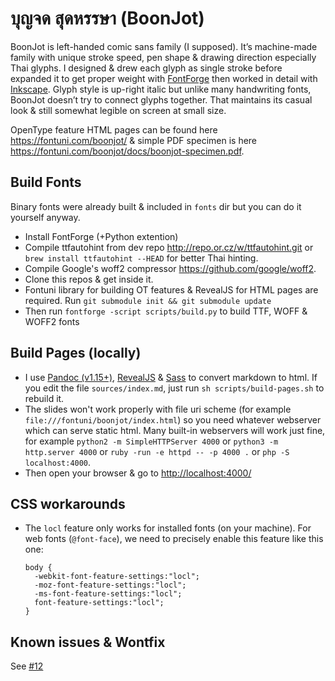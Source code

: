 # บุญจด สุดหรรษา (BoonJot)

BoonJot is left-handed comic sans family (I supposed). It’s machine-made family with unique stroke speed, pen shape & drawing direction especially Thai glyphs. I designed & drew each glyph as single stroke before expanded it to get proper weight with [FontForge](http://fontforge.github.io/en-US/) then worked in detail with [Inkscape](https://inkscape.org/en/). Glyph style is up-right italic but unlike many handwriting fonts, BoonJot doesn’t try to connect glyphs together. That maintains its casual look & still somewhat legible on screen at small size.

OpenType feature HTML pages can be found here <https://fontuni.com/boonjot/> & simple PDF specimen is here <https://fontuni.com/boonjot/docs/boonjot-specimen.pdf>.

## Build Fonts

Binary fonts were already built & included in `fonts` dir but you can do it yourself anyway.

- Install FontForge (+Python extention)
- Compile ttfautohint from dev repo <http://repo.or.cz/w/ttfautohint.git> or `brew install ttfautohint --HEAD` for better Thai hinting.
- Compile Google's woff2 compressor <https://github.com/google/woff2>.
- Clone this repos & get inside it.
- Fontuni library for building OT features & RevealJS for HTML pages are required. Run `git submodule init && git submodule update`
- Then run `fontforge -script scripts/build.py` to build TTF, WOFF & WOFF2 fonts

## Build Pages (locally)

- I use [Pandoc (v1.15+)](http://pandoc.org/installing.html#installing-from-source), [RevealJS](https://github.com/hakimel/reveal.js/) & [Sass](http://sass-lang.com/install) to convert markdown to html. If you edit the file `sources/index.md`, just run `sh scripts/build-pages.sh` to rebuild it.
- The slides won't work properly with file uri scheme (for example `file:///fontuni/boonjot/index.html`) so you need whatever webserver which can serve static html. Many built-in webservers will work just fine, for example `python2 -m SimpleHTTPServer 4000` or `python3 -m http.server 4000` or `ruby -run -e httpd -- -p 4000 .` or `php -S localhost:4000`.
- Then open your browser & go to <http://localhost:4000/>

## CSS workarounds

- The `locl` feature only works for installed fonts (on your machine). For web fonts (`@font-face`), we need to precisely enable this feature like this one:

  ```
  body {
    -webkit-font-feature-settings:"locl"; 
    -moz-font-feature-settings:"locl"; 
    -ms-font-feature-settings:"locl"; 
    font-feature-settings:"locl";
  }
  ```

## Known issues & Wontfix

See [#12](https://github.com/fontuni/boonjot/issues/12)

